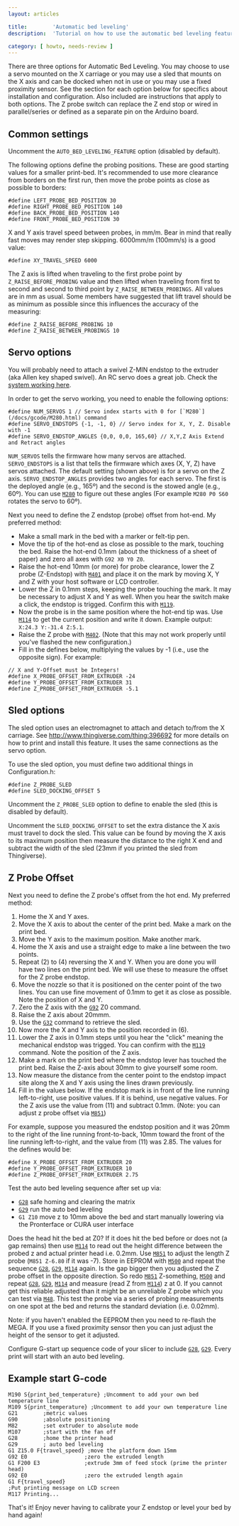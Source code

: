 ```yaml
---
layout: articles

title:        'Automatic bed leveling'
description:  'Tutorial on how to use the automatic bed leveling feature of Marlin'

category: [ howto, needs-review ]
---
```

There are three options for Automatic Bed Leveling. You may choose to use a servo mounted on the X carriage or you may use a sled that mounts on the X axis and can be docked when not in use or you may use a fixed proximity sensor.
See the section for each option below for specifics about installation and configuration. Also included are instructions that apply to both options. The Z probe switch can replace the Z end stop or wired in parallel/series or defined as a separate pin on the Arduino board.

## Common settings

Uncomment the `AUTO_BED_LEVELING_FEATURE` option (disabled by default).

The following options define the probing positions. These are good starting values for a smaller print-bed. It's recommended to use more clearance from borders on the first run, then move the probe points as close as possible to borders:

```
#define LEFT_PROBE_BED_POSITION 30
#define RIGHT_PROBE_BED_POSITION 140
#define BACK_PROBE_BED_POSITION 140
#define FRONT_PROBE_BED_POSITION 30
```

X and Y axis travel speed between probes, in mm/m. Bear in mind that really fast moves may render step skipping. 6000mm/m (100mm/s) is a good value:

`#define XY_TRAVEL_SPEED 6000`

The Z axis is lifted when traveling to the first probe point by `Z_RAISE_BEFORE_PROBING` value and then lifted when traveling from first to second and second to third point by `Z_RAISE_BETWEEN_PROBINGS`. All values are in mm as usual. Some members have suggested that lift travel should be as minimum as possible since this influences the accuracy of the measuring:

```
#define Z_RAISE_BEFORE_PROBING 10
#define Z_RAISE_BETWEEN_PROBINGS 10
```

## Servo options

You will probably need to attach a swivel Z-MIN endstop to the extruder (aka Allen key shaped swivel). An RC servo does a great job. Check the [system working here](//www.youtube.com/watch?v=xp46DTeC1ag).

In order to get the servo working, you need to enable the following options:

```
#define NUM_SERVOS 1 // Servo index starts with 0 for [`M280`](/docs/gcode/M280.html) command
#define SERVO_ENDSTOPS {-1, -1, 0} // Servo index for X, Y, Z. Disable with -1
#define SERVO_ENDSTOP_ANGLES {0,0, 0,0, 165,60} // X,Y,Z Axis Extend and Retract angles
```

`NUM_SERVOS` tells the firmware how many servos are attached. `SERVO_ENDSTOPS` is a list that tells the firmware which axes (X, Y, Z) have servos attached. The default setting (shown above) is for a servo on the Z axis. `SERVO_ENDSTOP_ANGLES` provides two angles for each servo. The first is the deployed angle (e.g., 165º) and the second is the stowed angle (e.g., 60º). You can use [`M280`](/docs/gcode/M280.html) to figure out these angles (For example `M280 P0 S60` rotates the servo to 60º).

Next you need to define the Z endstop (probe) offset from hot-end. My preferred method:

 - Make a small mark in the bed with a marker or felt-tip pen.
 - Move the tip of the hot-end as close as possible to the mark, touching the bed. Raise the hot-end 0.1mm (about the thickness of a sheet of paper) and zero all axes with `G92 X0 Y0 Z0`.
 - Raise the hot-end 10mm (or more) for probe clearance, lower the Z probe (Z-Endstop) with [`M401`](/docs/gcode/M401.html) and place it on the mark by moving X, Y and Z with your host software or LCD controller.
 - Lower the Z in 0.1mm steps, keeping the probe touching the mark. It may be necessary to adjust X and Y as well. When you hear the switch make a click, the endstop is trigged. Confirm this with [`M119`](/docs/gcode/M119.html).
 - Now the probe is in the same position where the hot-end tip was. Use [`M114`](/docs/gcode/M114.html) to get the current position and write it down. Example output: `X:24.3 Y:-31.4 Z:5.1`.
 - Raise the Z probe with [`M402`](/docs/gcode/M402.html). (Note that this may not work properly until you've flashed the new configuration.)
 - Fill in the defines below, multiplying the values by -1 (i.e., use the opposite sign). For example:

```
// X and Y-Offset must be Integers!
#define X_PROBE_OFFSET_FROM_EXTRUDER -24
#define Y_PROBE_OFFSET_FROM_EXTRUDER 31
#define Z_PROBE_OFFSET_FROM_EXTRUDER -5.1
```

## Sled options

The sled option uses an electromagnet to attach and detach to/from the X carriage. See <http://www.thingiverse.com/thing:396692> for more details on how to print and install this feature. It uses the same connections as the servo option.

To use the sled option, you must define two additional things in Configuration.h:

```
#define Z_PROBE_SLED
#define SLED_DOCKING_OFFSET 5
```

Uncomment the `Z_PROBE_SLED` option to define to enable the sled (this is disabled by default).

Uncomment the `SLED_DOCKING_OFFSET` to set the extra distance the X axis must travel to dock the sled. This value can be found by moving the X axis to its maximum position then measure the distance to the right X end and subtract the width of the sled (23mm if you printed the sled from Thingiverse).

## Z Probe Offset

Next you need to define the Z probe's offset from the hot end. My preferred method:

 1. Home the X and Y axes.
 2. Move the X axis to about the center of the print bed. Make a mark on the print bed.
 3. Move the Y axis to the maximum position. Make another mark.
 4. Home the X axis and use a straight edge to make a line between the two points.
 5.  Repeat (2) to (4) reversing the X and Y. When you are done you will have two lines on the print bed. We will use these to measure the offset for the Z probe endstop.
 6. Move the nozzle so that it is positioned on the center point of the two lines. You can use fine movement of 0.1mm to get it as close as possible. Note the position of X and Y.
 7. Zero the Z axis with the [`G92`](/docs/gcode/G092.html) Z0 command.
 8. Raise the Z axis about 20mmm.
 9. Use the [`G32`](/docs/gcode/G032.html) command to retrieve the sled.
 10. Now more the X and Y axis to the position recorded in (6).
 11. Lower the Z axis in 0.1mm steps until you hear the "click" meaning the mechanical endstop was trigged. You can confirm with the [`M119`](/docs/gcode/M119.html) command. Note the position of the Z axis.
 12. Make a mark on the print bed where the endstop lever has touched the print bed. Raise the Z-axis about 30mm to give yourself some room.
 13. Now measure the distance from the center point to the endstop impact site along the X and Y axis using the lines drawn previously.
 14. Fill in the values below. If the endstop mark is in front of the line running left-to-right, use positive values. If it is behind, use negative values. For the Z axis use the value from (11) and subtract 0.1mm. (Note: you can adjust z probe offset via [`M851`](/docs/gcode/M851.html))

For example, suppose you measured the endstop position and it was 20mm to the right of the line running front-to-back, 10mm toward the front of the line running left-to-right, and the value from (11) was 2.85. The values for the defines would be:

```
#define X_PROBE_OFFSET_FROM_EXTRUDER 20
#define Y_PROBE_OFFSET_FROM_EXTRUDER 10
#define Z_PROBE_OFFSET_FROM_EXTRUDER 2.75
```

Test the auto bed leveling sequence after set up via:

 - [`G28`](/docs/gcode/G028.html) safe homing and clearing the matrix
 - [`G29`](/docs/gcode/G029.html) run the auto bed leveling
 - `G1 Z10` move z to 10mm above the bed and start manually lowering via the Pronterface or CURA user interface

Does the head hit the bed at Z0? If it does hit the bed before or does not (a gap remains) then use [`M114`](/docs/gcode/M114.html) to read out the height difference between the probed z and actual printer head i.e. 0.2mm. Use [`M851`](/docs/gcode/M851.html) to adjust the length Z probe (`M851 Z-6.80` if it was -7). Store in EEPROM with [`M500`](/docs/gcode/M500.html) and repeat the sequence [`G28`](/docs/gcode/G028.html), [`G29`](/docs/gcode/G029.html), [`M114`](/docs/gcode/M114.html) again. Is the gap bigger then you adjusted the Z probe offset in the opposite direction. So redo [`M851`](/docs/gcode/M851.html) Z-something, [`M500`](/docs/gcode/M500.html) and repeat [`G28`](/docs/gcode/G028.html), [`G29`](/docs/gcode/G029.html), [`M114`](/docs/gcode/M114.html) and measure (read Z from [`M114`](/docs/gcode/M114.html)) z at 0. If you cannot get this reliable adjusted than it might be an unreliable Z probe which you can test via [`M48`](/docs/gcode/M048.html). This test the probe via a series of probing measurements on one spot at the bed and returns the standard deviation (i.e. 0.02mm).

Note: if you haven't enabled the EEPROM then you need to re-flash the MEGA. If you use a fixed proximity sensor then you can just adjust the height of the sensor to get it adjusted.

Configure G-start up sequence code of your slicer to include [`G28`](/docs/gcode/G028.html), [`G29`](/docs/gcode/G029.html).
Every print will start with an auto bed leveling.

## Example start G-code

```
M190 S{print_bed_temperature} ;Uncomment to add your own bed temperature line
M109 S{print_temperature} ;Uncomment to add your own temperature line
G21        ;metric values
G90        ;absolute positioning
M82        ;set extruder to absolute mode
M107       ;start with the fan off
G28        ;home the printer head
G29        ; auto bed leveling
G1 Z15.0 F{travel_speed} ;move the platform down 15mm
G92 E0                  ;zero the extruded length
G1 F200 E3              ;extrude 3mm of feed stock (prime the printer head)
G92 E0                  ;zero the extruded length again
G1 F{travel_speed}
;Put printing message on LCD screen
M117 Printing...
```

That's it! Enjoy never having to calibrate your Z endstop or level your bed by hand again!

